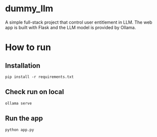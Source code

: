 # dummy_llm
A simple full-stack project that control user entitlement in LLM. The web app is built with Flask and the LLM model is provided by Ollama.
# How to run
## Installation
`pip install -r requirements.txt`
## Check run on local
`ollama serve`
## Run the app
`python app.py`